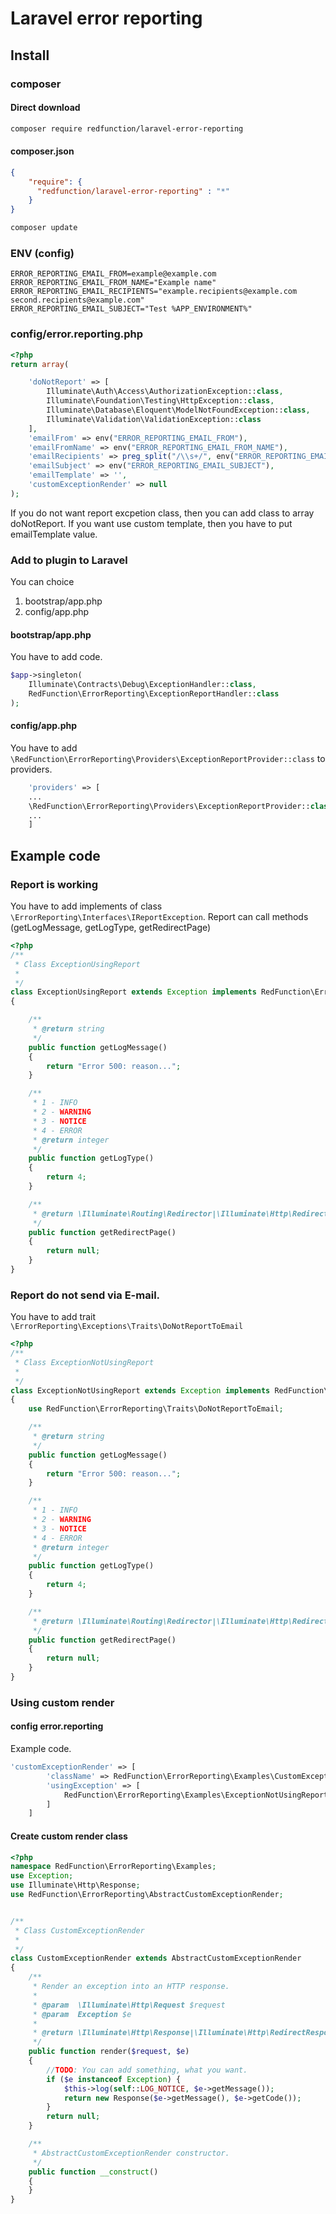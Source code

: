 # Laravel error reporting

## Install

### composer
#### Direct download
```bash
composer require redfunction/laravel-error-reporting
```

#### composer.json
```json
{
    "require": {
      "redfunction/laravel-error-reporting" : "*"
    }
}
```

```bash
composer update
```

### ENV (config)
```env
ERROR_REPORTING_EMAIL_FROM=example@example.com
ERROR_REPORTING_EMAIL_FROM_NAME="Example name"
ERROR_REPORTING_EMAIL_RECIPIENTS="example.recipients@example.com second.recipients@example.com"
ERROR_REPORTING_EMAIL_SUBJECT="Test %APP_ENVIRONMENT%"
```

### config/error.reporting.php
```php
<?php
return array(

    'doNotReport' => [
        Illuminate\Auth\Access\AuthorizationException::class,
        Illuminate\Foundation\Testing\HttpException::class,
        Illuminate\Database\Eloquent\ModelNotFoundException::class,
        Illuminate\Validation\ValidationException::class
    ],
    'emailFrom' => env("ERROR_REPORTING_EMAIL_FROM"),
    'emailFromName' => env("ERROR_REPORTING_EMAIL_FROM_NAME"),
    'emailRecipients' => preg_split("/\\s+/", env("ERROR_REPORTING_EMAIL_RECIPIENTS", "")),
    'emailSubject' => env("ERROR_REPORTING_EMAIL_SUBJECT"),
    'emailTemplate' => '',
    'customExceptionRender' => null
);

```
If you do not want report excpetion class, then you can add class to array doNotReport.
If you want use custom template, then you have to put emailTemplate value.

### Add to plugin to Laravel
You can choice
1) bootstrap/app.php
2) config/app.php

#### bootstrap/app.php
You have to add code.
```php
$app->singleton(
    Illuminate\Contracts\Debug\ExceptionHandler::class,
    RedFunction\ErrorReporting\ExceptionReportHandler::class
);
```

#### config/app.php
You have to add `\RedFunction\ErrorReporting\Providers\ExceptionReportProvider::class` to providers.
```php 
    'providers' => [
    ...
    \RedFunction\ErrorReporting\Providers\ExceptionReportProvider::class,
    ...
    ]
```

## Example code

### Report is working

You have to add implements of class `\ErrorReporting\Interfaces\IReportException`. 
Report can call methods (getLogMessage, getLogType, getRedirectPage)

```php
<?php
/**
 * Class ExceptionUsingReport
 *
 */
class ExceptionUsingReport extends Exception implements RedFunction\ErrorReporting\Interfaces\IReportException
{

    /**
     * @return string
     */
    public function getLogMessage()
    {
        return "Error 500: reason...";
    }

    /**
     * 1 - INFO
     * 2 - WARNING
     * 3 - NOTICE
     * 4 - ERROR
     * @return integer
     */
    public function getLogType()
    {
        return 4;
    }

    /**
     * @return \Illuminate\Routing\Redirector|\Illuminate\Http\RedirectResponse|null
     */
    public function getRedirectPage()
    {
        return null;
    }
}
```

### Report do not send via E-mail.
You have to add trait `\ErrorReporting\Exceptions\Traits\DoNotReportToEmail`

```php
<?php
/**
 * Class ExceptionNotUsingReport
 *
 */
class ExceptionNotUsingReport extends Exception implements RedFunction\ErrorReporting\Interfaces\IReportException
{
    use RedFunction\ErrorReporting\Traits\DoNotReportToEmail;

    /**
     * @return string
     */
    public function getLogMessage()
    {
        return "Error 500: reason...";
    }

    /**
     * 1 - INFO
     * 2 - WARNING
     * 3 - NOTICE
     * 4 - ERROR
     * @return integer
     */
    public function getLogType()
    {
        return 4;
    }

    /**
     * @return \Illuminate\Routing\Redirector|\Illuminate\Http\RedirectResponse|null
     */
    public function getRedirectPage()
    {
        return null;
    }
}
```
### Using custom render

#### config error.reporting
Example code.
```php
'customExceptionRender' => [
        'className' => RedFunction\ErrorReporting\Examples\CustomExceptionRender::class,
        'usingException' => [
            RedFunction\ErrorReporting\Examples\ExceptionNotUsingReport::class
        ]
    ]
```

#### Create custom render class

```php
<?php
namespace RedFunction\ErrorReporting\Examples;
use Exception;
use Illuminate\Http\Response;
use RedFunction\ErrorReporting\AbstractCustomExceptionRender;


/**
 * Class CustomExceptionRender
 *
 */
class CustomExceptionRender extends AbstractCustomExceptionRender
{
    /**
     * Render an exception into an HTTP response.
     *
     * @param  \Illuminate\Http\Request $request
     * @param  Exception $e
     *
     * @return \Illuminate\Http\Response|\Illuminate\Http\RedirectResponse
     */
    public function render($request, $e)
    {
        //TODO: You can add something, what you want.
        if ($e instanceof Exception) {
            $this->log(self::LOG_NOTICE, $e->getMessage());
            return new Response($e->getMessage(), $e->getCode());
        }
        return null;
    }

    /**
     * AbstractCustomExceptionRender constructor.
     */
    public function __construct()
    {
    }
}
```